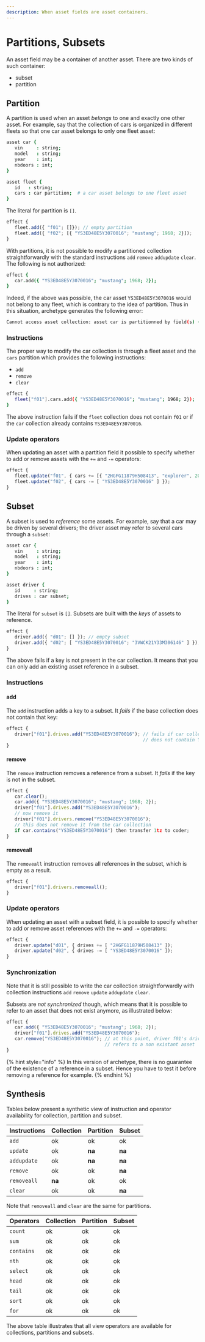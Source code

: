 ```yaml
---
description: When asset fields are asset containers.
---
```


# Partitions, Subsets

An asset field may be a container of another asset. There are two kinds of such container:

* subset
* partition

## Partition

A partition is used when an asset _belongs_ to one and exactly one other asset. For example, say that the collection of cars is organized in different fleets so that one car asset belongs to only one fleet asset:

```coffeescript
asset car {
   vin     : string;
   model   : string;
   year    : int;
   nbdoors : int;
}

asset fleet {
   id   : string;
   cars : car partition;  # a car asset belongs to one fleet asset
}
```

The literal for partition is `[]`.

```javascript
effect {
   fleet.add({ "f01"; []}); // empty partition
   fleet.add({ "f02"; [{ "YS3ED48E5Y3070016"; "mustang"; 1968; 2}]);
}
```

With partitions, it is not possible to modify a partitioned collection straightforwardly with the standard instructions `add` `remove` `addupdate` `clear`. The following is not authorized:

```coffeescript
effect {
   car.add({ "YS3ED48E5Y3070016"; "mustang"; 1968; 2});
}
```

Indeed, if the above was possible, the car asset `YS3ED48E5Y3070016` would not belong to any fleet, which is contrary to the idea of partition. Thus in this situation, archetype generates the following error:

```bash
Cannot access asset collection: asset car is partitionned by field(s) (cars).
```

### Instructions

The proper way to modify the car collection is through a fleet asset and the `cars` partition which provides the following instructions:

* `add`
* `remove`
* `clear`

```bash
effect {
   fleet["f01"].cars.add({ "YS3ED48E5Y3070016"; "mustang"; 1968; 2});
}
```

The above instruction fails if the `fleet` collection does not contain `f01` or if the `car` collection already contains `YS3ED48E5Y3070016`.

### Update operators

When updating an asset with a partition field it possible to specify whether to add or remove assets with the `+=` and `-=` operators: 

```javascript
effect {
   fleet.update("f01", { cars += [{ "2HGFG11879H508413", "explorer", 2000, 4 }] });
   fleet.update("f02", { cars -= [ "YS3ED48E5Y3070016" ] });
}
```

## Subset

A subset is used to _reference_ some assets. For example, say that a car may be driven by several drivers; the driver asset may refer to several cars through a `subset`:

```coffeescript
asset car {
   vin     : string;
   model   : string;
   year    : int;
   nbdoors : int;
}

asset driver {
   id     : string;
   drives : car subset;  
}
```

The literal for `subset` is `[]`. Subsets are built with the _keys_ of assets to reference. 

```javascript
effect {
   driver.add({ "d01"; [] }); // empty subset
   driver.add({ "d02"; [ "YS3ED48E5Y3070016"; "3VWCK21Y33M306146" ] });
}
```

The above fails if a key is not present in the car collection. It means that you can only add an existing asset reference in a subset.

### Instructions

#### add

The `add` instruction adds a key to a subset. It _fails_ if the base collection does not contain that key:

```javascript
effect {
   driver["f01"].drives.add("YS3ED48E5Y3070016"); // fails if car collection 
                                                  // does not contain YS3ED48E5Y3070016
}
```

#### remove

The `remove` instruction removes a reference from a subset. It _fails_ if the key is not in the subset.

```javascript
effect {
   car.clear();
   car.add({ "YS3ED48E5Y3070016"; "mustang"; 1968; 2});
   driver["f01"].drives.add("YS3ED48E5Y3070016");
   // now remove it
   driver["f01"].drivers.remove("YS3ED48E5Y3070016");
   // this does not remove it from the car collection
   if car.contains("YS3ED48E5Y3070016") then transfer 1tz to coder;
}
```

#### removeall

The `removeall` instruction removes all references in the subset, which is empty as a result.

```javascript
effect {
   driver["f01"].drivers.removeall();
}
```

### Update operators

When updating an asset with a subset field, it is possible to specify whether to add or remove asset references with the `+=` and `-=` operators: 

```javascript
effect {
   driver.update("d01", { drives += [ "2HGFG11879H508413" ]);
   driver.update("d02", { drives -= [ "YS3ED48E5Y3070016" ]);
}
```



### Synchronization

Note that it is still possible to write the car collection straightforwardly with collection instructions `add` `remove` `update` `addupdate` `clear`. 

Subsets are _not synchronized_ though, which means that it is possible to refer to an asset that does not exist anymore, as illustrated below:

```javascript
effect {
   car.add({ "YS3ED48E5Y3070016"; "mustang"; 1968; 2});
   driver["f01"].drives.add("YS3ED48E5Y3070016");
   car.remove("YS3ED48E5Y3070016"); // at this point, driver f01's drives subset
                                    // refers to a non existant asset 
}
```

{% hint style="info" %}
In this version of archetype, there is no guarantee of the existence of a reference in a subset. Hence you have to test it before removing a reference for example.
{% endhint %}

## Synthesis

Tables below present a synthetic view of instruction and operator availability for collection, partition and subset.

| Instructions | Collection | Partition | Subset |
| :--- | :--- | :--- | :--- |
| `add` | ok | ok | ok |
| `update` | ok | **na** | **na** |
| `addupdate` | ok | **na** | **na** |
| `remove` | ok | ok | **na** |
| `removeall` | **na** | ok | ok |
| `clear` | ok | ok | **na** |

Note that `removeall` and `clear` are the same for partitions. 

| Operators | Collection | Partition | Subset |
| :--- | :--- | :--- | :--- |
| `count` | ok | ok | ok |
| `sum` | ok | ok | ok |
| `contains` | ok | ok | ok |
| `nth` | ok | ok | ok |
| `select` | ok | ok | ok |
| `head` | ok | ok | ok |
| `tail` | ok | ok | ok |
| `sort` | ok | ok | ok |
| `for` | ok | ok | ok |

The above table illustrates that all view operators are available for collections, partitions and subsets.

